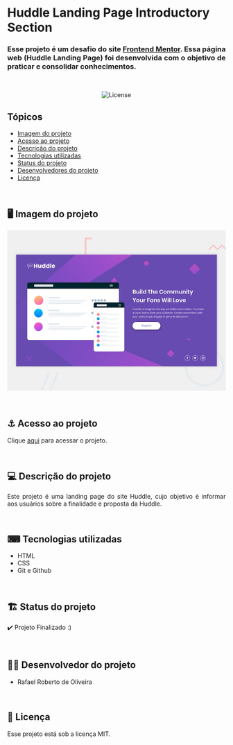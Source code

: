 # Huddle Landing Page Introductory Section

<h3 align="justify">Esse projeto é um desafio do site <a href="https://www.frontendmentor.io/">Frontend Mentor</a>. Essa página web (Huddle Landing Page) foi desenvolvida com o objetivo de praticar e consolidar conhecimentos.</h3>

<br>

<p align="center">
  <img alt="License" src="https://img.shields.io/static/v1?label=license&message=MIT&color=49AA26&labelColor=000000">
</p>

## Tópicos
- [Imagem do projeto](#img)
- [Acesso ao projeto](#acesso)
- [Descrição do projeto](#desc)
- [Tecnologias utilizadas](#tec)
- [Status do projeto](#status)
- [Desenvolvedores do projeto](#devs)
- [Licença](#license)

<br>

<h2 id="img">🖥 Imagem do projeto</h2>
<p align="center">
  <img src=".github/preview.jpg" alt="interface Huddle">
</p>

<br>

<h2 id="acesso">⚓ Acesso ao projeto</h2>

Clique [aqui](https://fel1324.github.io/Huddle-Landing-Page-Introductory-Section/) para acessar o projeto.

<br>

<h2 id="desc">💻 Descrição do projeto</h2>

<p align="justify">
    Este projeto é uma landing page do site Huddle, cujo objetivo é informar aos usuários sobre a finalidade e proposta da Huddle.
</p>

<br>

<h2 id="tec">⌨ Tecnologias utilizadas</h2>

* HTML 
* CSS
* Git e Github

<br>

<h2 id="status">🏗️ Status do projeto</h2>

✔️ Projeto Finalizado :)

<br>

<h2 id="devs">👨‍💻 Desenvolvedor do projeto</h2>

* Rafael Roberto de Oliveira

<br>

<h2 id="license">📝 Licença</h2>

Esse projeto está sob a licença MIT.